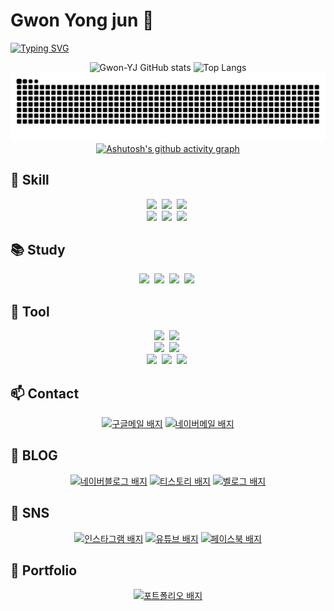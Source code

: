 # Gwon Yong jun 👋

<!--
**Gwon-YJ/Gwon-YJ** is a ✨ _special_ ✨ repository because its `README.md` (this file) appears on your GitHub profile.

Here are some ideas to get you started:

- 🔭 I’m currently working on ...
- 🌱 I’m currently learning ...
- 👯 I’m looking to collaborate on ...
- 🤔 I’m looking for help with ...
- 💬 Ask me about ...
- 📫 How to reach me: ...
- 😄 Pronouns: ...
- ⚡ Fun fact: ...
-->

[![Typing SVG](https://readme-typing-svg.demolab.com?font=Black+Han+Sans&size=25&duration=4919&pause=1000&width=435&lines=%EB%B0%B1%EC%97%94%EB%93%9C+%EA%B0%9C%EB%B0%9C%EC%9E%90;%EB%82%98%EB%A7%8C%EC%9D%98+%EA%B8%B8%EC%9D%84+%EA%B1%B8%EC%96%B4%EA%B0%80%EB%A9%B4%EC%84%9C)](https://git.io/typing-svg)

<div align="center">

![Gwon-YJ GitHub stats](https://github-readme-stats.vercel.app/api?username=Gwon-YJ&show_icons=true&theme=radical)
![Top Langs](https://github-readme-stats.vercel.app/api/top-langs/?username=Gwon-YJ&layout=compact)
![GitHub Contribution Snake](https://raw.githubusercontent.com/Gwon-YJ/Gwon-YJ/output/github-contribution-grid-snake.svg)
[![Ashutosh's github activity graph](https://github-readme-activity-graph.vercel.app/graph?username=Gwon-YJ&theme=dracula)](https://github.com/ashutosh00710/github-readme-activity-graph)
  </div>

## 🚀 Skill

<div align="center">
  <img src="https://img.shields.io/badge/java-00AAEB.svg?&style=for-the-badge&logo=java&logoColor=white">&nbsp
  <img src="https://img.shields.io/badge/html5-E34F26.svg?style=for-the-badge&logo=html5&logoColor=white">&nbsp
  <img src="https://img.shields.io/badge/javascript-F7DF1E.svg?style=for-the-badge&logo=javascript&logoColor=000000">&nbsp

</div>

<div align="center">
  <img src="https://img.shields.io/badge/css3-1572B6.svg?style=for-the-badge&logo=css3&logoColor=white">&nbsp 
  <img src="https://img.shields.io/badge/spring-6DB33F.svg?&style=for-the-badge&logo=spring&logoColor=white">&nbsp
  <img src="https://img.shields.io/badge/mysql-4479A1.svg?&style=for-the-badge&logo=mysql&logoColor=white">&nbsp
</div>

## 📚 Study
<div align="center">
  <img src="https://img.shields.io/badge/java-00AAEB.svg?&style=for-the-badge&logo=java&logoColor=white">&nbsp
  <img src="https://img.shields.io/badge/spring-6DB33F.svg?&style=for-the-badge&logo=spring&logoColor=white">&nbsp
  <img src="https://img.shields.io/badge/git-FE5196.svg?&style=for-the-badge&logo=git&logoColor=white">&nbsp
  <img src="https://img.shields.io/badge/mysql-4479A1.svg?&style=for-the-badge&logo=mysql&logoColor=white">&nbsp
</div>

## 🧰 Tool
<div align="center">
  <img src="https://img.shields.io/badge/notion-000000.svg?&style=for-the-badge&logo=notion&logoColor=white">&nbsp
  <img src="https://img.shields.io/badge/slack-4A154B.svg?&style=for-the-badge&logo=slack&logoColor=white">&nbsp
</div>

<div align="center">
    <img src="https://img.shields.io/badge/intellijidea-3EBBDF.svg?&style=for-the-badge&logo=intellijidea&logoColor=white">&nbsp
    <img src="https://img.shields.io/badge/python-3776AB.svg?style=for-the-badge&logo=python&logoColor=white">&nbsp 
  </div>
  
<div align="center">
  <img src="https://img.shields.io/badge/discord-5865F2.svg?style=for-the-badge&logo=discord&logoColor=white">&nbsp 
  <img src="https://img.shields.io/badge/github-181717.svg?&style=for-the-badge&logo=github&logoColor=white">&nbsp
  <img src="https://img.shields.io/badge/zoom-0B5CFF.svg?&style=for-the-badge&logo=zoom&logoColor=white">&nbsp
</div>

## 📫 Contact
<p align="center">
    <a href="mailto:yoyo91828@gmail.com" target="_blank" rel="noopener noreferrer">
    <img src="https://img.shields.io/badge/gmail-CB2029?style=for-the-badge&logo=gmail&logoColor=white" alt="구글메일 배지" style="max-width: 100%;"></a>    
  <a href="mailto:yoyo99828@naver.com" target="_blank" rel="noopener noreferrer">
    <img src="https://img.shields.io/badge/naver-6DB33F?style=for-the-badge&logo=naver&logoColor=white" alt="네이버메일 배지" style="max-width: 100%;"></a>
</p>

## 🔭 BLOG
<p align="center">
  <a href="https://blog.naver.com/yoyo99828" target="_blank" rel="noopener noreferrer">
    <img src="https://img.shields.io/badge/blog-6DB33F?style=for-the-badge&logo=naver&logoColor=white" alt="네이버블로그 배지" style="max-width: 100%;"></a> 
    <a href="https://gwonyj91.tistory.com/" target="_blank" rel="noopener noreferrer">
    <img src="https://img.shields.io/badge/tistory-000000?style=for-the-badge&logo=tistory&logoColor=white" alt="티스토리 배지" style="max-width: 100%;"></a>
  <a href="https://velog.io/@gwonyj91" target="_blank" rel="noopener noreferrer">
    <img src="https://img.shields.io/badge/velog-7033FD?style=for-the-badge&logo=velog&logoColor=white" alt="벨로그 배지" style="max-width: 100%;"></a>
</p>

## 🦚 SNS
<p align="center">  
  <a href="https://www.instagram.com/gwonyj91" target="_blank" rel="noopener noreferrer">
    <img src="https://img.shields.io/badge/instagram-FF0069?style=for-the-badge&logo=instagram&logoColor=white" alt="인스타그램 배지" style="max-width: 100%;"></a>
  <a href="https://www.youtube.com/@gwonyj91" target="_blank" rel="noopener noreferrer">
    <img src="https://img.shields.io/badge/youtube-FF3333?style=for-the-badge&logo=youtube&logoColor=white" alt="유튜브 배지" style="max-width: 100%;"></a> 
  <a href="https://www.facebook.com/share/1HhoCg7Ffz/?mibextid=wwXIfr" target="_blank" rel="noopener noreferrer">
    <img src="https://img.shields.io/badge/facebook-0866FF?style=for-the-badge&logo=facebook&logoColor=white" alt="페이스북 배지" style="max-width: 100%;"></a> 
  
</p>

## 🍫 Portfolio
<p align="center"> 
  <a href="http://gwonyj91.dothome.co.kr" target="_blank" rel="noopener noreferrer">
    <img src="https://img.shields.io/badge/portfolio-1EBC8F?style=for-the-badge&logo=portfolio&logoColor=white" alt="포트폴리오 배지" style="max-width: 100%;"></a>
</p>
